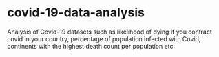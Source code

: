 # covid-19-data-analysis
Analysis of Covid-19 datasets such as likelihood of dying if you contract covid in your country, percentage of population infected with Covid, continents with the highest death count per population etc.
